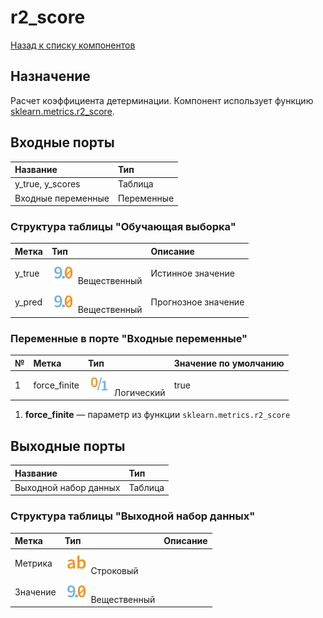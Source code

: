 # r2_score

[Назад к списку компонентов](../README.md)

## Назначение

Расчет коэффициента детерминации. Компонент использует функцию [sklearn.metrics.r2_score](https://scikit-learn.org/stable/modules/generated/sklearn.metrics.r2_score.html#sklearn.metrics.r2_score).

## Входные порты

| Название                | Тип        |
|:------------------------|:-----------|
| y_true, y_scores        | Таблица    |
| Входные переменные      | Переменные |

### Структура таблицы "Обучающая выборка"

| Метка  | Тип                                    | Описание          |
|:-------|:---------------------------------------|:------------------|
| y_true | ![](./img/realnumber.svg) Вещественный | Истинное значение   |
| y_pred | ![](./img/realnumber.svg) Вещественный | Прогнозное значение |

### Переменные в порте "Входные переменные"

| №  | Метка          | Тип                                | Значение по умолчанию  |
|:---|:---------------|:-----------------------------------|:-----------------------|
| 1  | force_finite   | ![](./img/logical.svg) Логический  | true                   |

1. **force_finite** — параметр из функции `sklearn.metrics.r2_score`

## Выходные порты

| Название              | Тип        |
|:----------------------|:-----------|
| Выходной набор данных | Таблица    |

### Структура таблицы "Выходной набор данных"

| Метка             | Тип                                    | Описание          |
|:------------------|:---------------------------------------|:------------------|
| Метрика           | ![](./img/string.svg) Строковый        |                   |
| Значение          | ![](./img/realnumber.svg) Вещественный |                   |